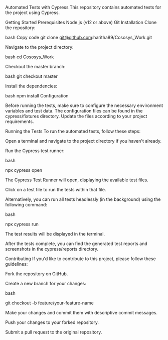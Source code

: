 Automated Tests with Cypress
This repository contains automated tests for the project using Cypress.

Getting Started
Prerequisites
Node.js (v12 or above)
Git
Installation
Clone the repository:

bash
Copy code
git clone git@github.com:haritha89/Cososys_Work.git

Navigate to the project directory:

bash
cd Cososys_Work

Checkout the master branch:

bash
git checkout master

Install the dependencies:

bash
npm install
Configuration

Before running the tests, make sure to configure the necessary environment variables and test data. The configuration files can be found in the cypress/fixtures directory. Update the files according to your project requirements.

Running the Tests
To run the automated tests, follow these steps:

Open a terminal and navigate to the project directory if you haven't already.

Run the Cypress test runner:

bash

npx cypress open

The Cypress Test Runner will open, displaying the available test files.

Click on a test file to run the tests within that file.

Alternatively, you can run all tests headlessly (in the background) using the following command:

bash

npx cypress run

The test results will be displayed in the terminal.

After the tests complete, you can find the generated test reports and screenshots in the cypress/reports directory.

Contributing
If you'd like to contribute to this project, please follow these guidelines:

Fork the repository on GitHub.

Create a new branch for your changes:

bash

git checkout -b feature/your-feature-name

Make your changes and commit them with descriptive commit messages.

Push your changes to your forked repository.

Submit a pull request to the original repository.



